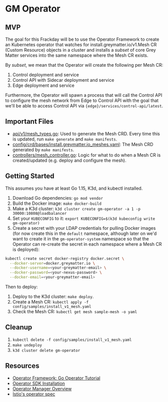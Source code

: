 # GM Operator

## MVP

The goal for this Frackday will be to use the Operator Framework to create an Kubernetes operator that watches for install.greymatter.io/v1.Mesh CR (Custom Resource) objects in a cluster and installs a *subset* of core Grey Matter services into the same namespace where the Mesh CR exists.

By *subset*, we mean that the Operator will create the following per Mesh CR:
1. Control deployment and service
2. Control API with Sidecar deployment and service
3. Edge deployment and service

Furthermore, the Operator will spawn a process that will call the Control API to configure the mesh network from Edge to Control API with the goal that we'll be able to access Control API via `{edge}/services/control-api/latest`.

## Important Files

- [api/v1/mesh_types.go](api/v1/mesh_types.go): Used to generate the Mesh CRD. Every time this is updated, run `make generate` and `make manifests`.
- [config/crd/bases/install.greymatter.io_meshes.yaml](config/crd/bases/install.greymatter.io_meshes.yaml): The Mesh CRD generated by `make manifests`.
- [controllers/mesh_controller.go](controllers/mesh_controller.go): Logic for what to do when a Mesh CR is created/updated (e.g. deploy and configure the mesh).

## Getting Started

This assumes you have at least Go 1.15, K3d, and kubectl installed.

1. Download Go dependencies: `go mod vendor`
2. Build the Docker image: `make docker-build`
3. Make a K3d cluster: `k3d cluster create gm-operator -a 1 -p 30000:10808@loadbalancer`
4. Set your `KUBECONFIG` to it: `export KUBECONFIG=$(k3d kubeconfig write gm-operator)`
5. Create a secret with your LDAP credentials for pulling Docker images (for now create this in the `default` namespace, although later on we'd want to create it in the `gm-operator-system` namespace so that the Operator can re-create the secret in each namespace where a Mesh CR is deployed):
```bash
kubectl create secret docker-registry docker.secret \
  --docker-server=docker.greymatter.io \
  --docker-username=<your-greymatter-email> \
  --docker-password=<your-nexus-password> \
  --docker-email=<your-greymatter-email>
```

Then to deploy:

1. Deploy to the K3d cluster: `make deploy`.
2. Create a Mesh CR: `kubectl apply -f config/samples/install_v1_mesh.yaml`
3. Check the Mesh CR: `kubectl get mesh sample-mesh -o yaml`

## Cleanup

1. `kubectl delete -f config/samples/install_v1_mesh.yaml`
2. `make undeploy`
3. `k3d cluster delete gm-operator`

## Resources

- [Operator Framework: Go Operator Tutorial](https://sdk.operatorframework.io/docs/building-operators/golang/tutorial/)
- [Operator SDK Installation](https://sdk.operatorframework.io/docs/building-operators/golang/installation/)
- [Operator Manager Overview](https://book.kubebuilder.io/cronjob-tutorial/empty-main.html)
- [Istio's operator spec](https://github.com/istio/api/blob/master/operator/v1alpha1/operator.pb.go#L97)
